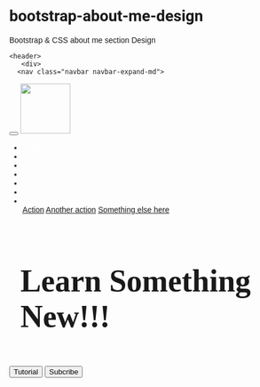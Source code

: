 # bootstrap-about-me-design
Bootstrap &amp; CSS about me section Design
<!DOCTYPE html>
<html lang="en">
<head>
  <meta charset="utf-8">
  <meta name="viewport" content="width=device-width, initial-scale=1">
  
  <script src="https://kit.fontawesome.com/b99e675b6e.js"></script>
  <link rel="stylesheet" href="https://maxcdn.bootstrapcdn.com/bootstrap/4.5.2/css/bootstrap.min.css">
   <link rel="stylesheet" type="text/css" href="style.css">
  <style>
 html{
      scroll-behavior: smooth;
    }
    body{
   font-family: 'Montserrat',sans-serif;
    }
    h1,h2,h3,h4,h5,h6{
       font-family: 'Roboto', sans-serif;
    }
    .section-title h1{
      font-weight: bolder;
      margin-bottom: 0px;
    }
    .hr-style{
      border: 5px dotted white;
      border-bottom: none;
      width: 50px;
    }
    header{
      background:url(https://images.pexels.com/photos/6567331/pexels-photo-6567331.jpeg?auto=compress&cs=tinysrgb&dpr=1&w=500);
      background-position: center;
      background-attachment:fixed;
      background-repeat: no-repeat;
      background-size:cover;
      max-height: full;
        }
        .banner-container{
          height:100vh;
        }
.navbar{
    padding: 1% 10%;
    color: rgba(0,0,0,0.3);
}
.navbar-icon{
  color: white;
}
.navbar-brand img{
  width:90px;
  height:auto;
}
.nav-link{
  color: white;
  margin: 10px;
  border-radius: 5px;
  transition: 4s;
}
.nav-link:hover{
  background:#2980b9;
  outline:white;
  transform: scale(1.1);
}
.banner-container h1{
  font-size: 3.5rem;
 /* background-color: rgba(7,101,189,0.5);*/
  padding: 10px 20px;
  font-family:'Handlee', cursive;
}  
/*features section start*/
#features{
  padding: 5% 10%;
  background:#e8ded2;
}  
.features-col{
  border: 1px solid #ff02c0;
  border-radius: 5px;
  padding: 15px;
  margin: 20px 0;
  transition:.4s;
}  
.features-col:hover{
  transform: scale(1.1);
  box-shadow: 2px 6px 5px black;
}  
.icon-style{
  background:#bb0aac;
  color: white;
  padding: 15px;
  margin: 5px 0;
} 
/*features section End here*/
/*About Me start*/
  #about-me{
    padding: 5% 10%;
    background: #e8ded2;
  }
  #about-me p{
  font-size: 0.9rem;
  margin-bottom: 0;
  font-weight: light;
  }
  #about-me a{
    font-size: 0.9rem;
    font-weight: lighter;
    color: black;
    text-decoration: underline;
  }
  .acheive-desc span{
    font-weight: 700!important;
  }
  .star i{
    width: 20px;
  }

/* About Section End here */                 
  </style>
  
  <title>My Website</title>
</head>
<body> 
  <div class="container">
    
    <header>
       <div>
      <nav class="navbar navbar-expand-md">
  
  <button class="navbar-toggler" type="button" data-toggle="collapse" data-target="#navbarNavDropdown" aria-controls="navbarNavDropdown" aria-expanded="false" aria-label="Toggle navigation">
    <span><i class="fas fa-bars navbar-icon"></i></span>
  </button>
  <a class="navbar-brand" href="#">
    <img src="D:\New image1\logo1a.jpg">
  </a>

  <div class="collapse navbar-collapse" id="navbarNavDropdown">
    <ul class="navbar-nav ml-auto">
      <li class="nav-item active">
        <a class="nav-link text-center text-md-left" href="#">Home</a>
      </li>
      <li class="nav-item">
        <a class="nav-link text-center text-md-left" href="#about-me">About Me</a>
      </li>
      <li class="nav-item">
        <a class="nav-link text-center text-md-left" href="#">Tutorial</a>
      </li>
       <li class="nav-item">
        <a class="nav-link text-center text-md-left" href="#">Contect</a>
      </li>
       <li class="nav-item">
        <a class="nav-link text-center text-md-left" href="#">Services</a>
      </li>
       <li class="nav-item">
        <a class="nav-link text-center text-md-left" href="#">Feedback</a>
      </li>
      <li class="nav-item dropdown">
        <a class="nav-link dropdown-toggle" href="#" id="navbarDropdownMenuLink" role="button" data-toggle="dropdown" aria-haspopup="true" aria-expanded="false">
          Dropdown link
        </a>
        <div class="dropdown-menu" aria-labelledby="navbarDropdownMenuLink">
          <a class="dropdown-item" href="#">Action</a>
          <a class="dropdown-item" href="#">Another action</a>
          <a class="dropdown-item" href="#">Something else here</a>
        </div>
      </li>
    </ul>
  </div>
</nav>
      <section id="banner">
        <div class="banner-container d-flex justify-content-center align-items-center">
          <div class="banner-contents text-center">
            <h1 class="font-weight-bold text-white mb-5">Learn Something New!!!</h1>
            <button class="btn btn-primary mr-3" onclick="location.href'#tutorial'"><i class="fas fa-play mr-2"></i>Tutorial</button>
            <button class="btn btn-primary mr-3" onclick="window.open('https://www.youtube.com/channel/UClzMRrxuW2SQwog7Wil2J7Q')" class="request-callback"><i class="fab fa-youtube mr-2"></i>Subcribe</button>
          </div>
        </div>
      </section>
    </div>
    </header>
    <main>
      <!--features section start here-->
      <section id="features" class="text-center">
        <div class="row">
          <div class="col-lg-4 d-block d-lg-flex">
            <div class="features-col">
              <i class="fas fa-hand-holding-usd fa-3x icon-style rounded-circle"></i>
              <h5 class="font-weight-bold">Free to Use</h5>
              <p class="small">Lorem ipsum dolor sit amet, consectetuer adipiscing elit. Aenean commodo ligula eget dolor. Aenean massa. Cum sociis natoque penatibus et magnis dis parturient. </p>
            </div>
          </div>
          <div class="col-lg-4 d-block d-lg-flex">
            <div class="features-col">
              <i class="fas fa-hand-holding-usd fa-3x icon-style rounded-circle"></i>
              <h5 class="font-weight-bold">Free to Use</h5>
              <p class="small">Lorem ipsum dolor sit amet, consectetuer adipiscing elit. Aenean commodo ligula eget dolor. Aenean massa. Cum sociis natoque penatibus et magnis dis parturient. </p>
            </div>
          </div>
          <div class="col-lg-4 d-block d-lg-flex">
            <div class="features-col">
              <i class="fas fa-hand-holding-usd fa-3x icon-style rounded-circle"></i>
              <h5 class="font-weight-bold">Free to Use</h5>
              <p class="small">Lorem ipsum dolor sit amet, consectetuer adipiscing elit. Aenean commodo ligula eget dolor. Aenean massa.</p>
            </div>
          </div>
        </div>
      </section>
      <!--features section End here-->

      <!--about Me start-->
       <section id="about-me">
        <div class="section-title">
          <h3 class="text-center">About Me</h3>
          <hr class="hr-style" style="border-color: black">
          <div class="row">
            <div class="col-lg-5">
              <div class="basic-desc text-center text-lg-left">
                <i class="icon-style rounded-circle far fa-user fa-2x"></i>
                <h5 class="font-weight-bolder">Personal Info</h5>
                <p>Name: Mohammad Mansur</p>
                <p>Profesion:Web Developer specialist in Frontend</p>
                <p>Current Address: Al Bawadi, Jeddah</p>
                <p>website:<a> https://trmorning.com</a></p>
                <p><a href="https://www.youtube.com/channel/UClzMRrxuW2SQwog7Wil2J7Q">Link</a></p>
                <button class="btn btn-primary">Download CV</button>
              </div>
            </div>
          </div>
          <div class="row">
            <div class="col-lg-7">
              
            </div>
        
          <div class="col-lg-5">
            <div class="acheive-desc text-center text-lg-left">
              <i class="icon-style rounded-circle fas fa-trophy fa-2x"></i>
              <h5 class="font-weight-bolder">Acheivements</h5>
              <p><span>Grameen bank Service:</span> Best of achedemic qualification get servises </p>
              <p><span>Al Raya.com.sa Services:</span> More experience of web devloping get job</p>
              <p><span>Wesite Viwer:</span>All over the World Many people visit my website.</p>
             </div>
            </div>
          </div>
        </div>
        <div class="row">
            <div class="col-lg-5">
              <div class="skills-desc text-center text-lg-left">
              <i class=" icon-style rounded-circle fas fa-briefcase fa-2x"></i>
              <h5 class="font-weight-bolder">Skills</h5>
              <table>
                <tr>
                  <td>HTML</td>
                  <td>
                    <span class="start">
                      <i class="fas fa-star"></i>
                      <i class="fas fa-star"></i>
                      <i class="fas fa-star"></i>
                      <i class="fas fa-star"></i>
                      <i class="fas fa-star-half"></i>
                    </span>
                  </td>
                </tr>
                <tr>
                   <td>CSS</td>
                  <td>
                    <span class="start">
                      <i class="fas fa-star"></i>
                      <i class="fas fa-star"></i>
                      <i class="fas fa-star"></i>
                      <i class="fas fa-star"></i>
                      <i class="far fa-star"></i>
                    </span>
                  </td>
                </tr>
                <tr>
                   <td>Bootstrap</td>
                  <td>
                    <span class="start">
                      <i class="fas fa-star"></i>
                      <i class="fas fa-star"></i>
                      <i class="fas fa-star"></i>
                      <i class="far fa-star"></i>
                      <i class="far fa-star"></i>
                    </span>
                  </td>
                </tr>
                <tr>
                   <td>JavaScript</td>
                  <td>
                    <span class="start">
                      <i class="fas fa-star"></i>
                      <i class="fas fa-star"></i>
                      <i class="fas fa-star"></i>
                      <i class="far fa-star"></i>
                      <i class="far fa-star"></i>
                    </span>
                  </td>
                </tr>
                <tr>
                   <td>jQuery</td>
                  <td>
                    <span class="start">
                      <i class="fas fa-star"></i>
                      <i class="fas fa-star"></i>
                      <i class="fas fa-star"></i>
                      <i class="fas fa-star"></i>
                      <i class="far fa-star"></i>
                    </span>
                  </td>
                </tr>
                <tr>
                   <td>PHP</td>
                  <td>
                    <span class="start">
                      <i class="fas fa-star"></i>
                      <i class="fas fa-star"></i>
                      <i class="fas fa-star"></i>
                      <i class="far fa-star"></i>
                      <i class="far fa-star"></i>
                    </span>
                  </td>
                </tr>
                <tr>
                   <td>SQL</td>
                  <td>
                    <span class="start">
                      <i class="fas fa-star"></i>
                      <i class="fas fa-star"></i>
                      <i class="fas fa-star"></i>
                      <i class="fas fa-star"></i>
                      <i class="far fa-star"></i>
                    </span>
                  </td>
                </tr>
                <tr>
                    <td>WordPress</td>
                  <td>
                    <span class="start">
                      <i class="fas fa-star"></i>
                      <i class="fas fa-star"></i>
                      <i class="fas fa-star"></i>
                      <i class="fas fa-star"></i>
                      <i class="far fa-star"></i>
                    </span>
                  </td>
                </tr>
                <tr>
                    <td>Photoshop</td>
                  <td>
                    <span class="start">
                      <i class="fas fa-star"></i>
                      <i class="fas fa-star"></i>
                      <i class="fas fa-star"></i>
                      <i class="fas fa-star"></i>
                      <i class="far fa-star"></i>
                    </span>
                  </td>
                </tr>
                <tr>
                    <td>Illustrator</td>
                  <td>
                    <span class="start">
                      <i class="fas fa-star"></i>
                      <i class="fas fa-star"></i>
                      <i class="fas fa-star"></i>
                      <i class="fas fa-star"></i>
                      <i class="far fa-star"></i>
                    </span>
                  </td>
                </tr>
                <tr>
                    <td>Basic React</td>
                  <td>
                    <span class="start">
                      <i class="fas fa-star"></i>
                      <i class="fas fa-star"></i>
                      <i class="far fa-star"></i>
                      <i class="far fa-star"></i>
                      <i class="far fa-star"></i>
                    </span>
                  </td>
                </tr>
              </table>
            </div>
            </div>
          </div>
          <div class="row">
            <div class="col-lg-7">
              
            </div>
        
          <div class="col-lg-5">
            <div class="acheive-desc text-center text-lg-left">
              <i class="icon-style rounded-circle fas fa-trophy fa-2x"></i>
              <h5 class="font-weight-bolder">Acheivements</h5>
              <p><span>Grameen bank Service:</span> Best of achedemic qualification get servises </p>
              <p><span>Al Raya.com.sa Services:</span> More experience of web devloping get job</p>
              <p><span>Wesite Viwer:</span>All over the World Many people visit my website.</p>
             </div>
            </div>
          </div>
        </div>
       
       </section>
      <!--About me End here-->

    </main>
    <footer>
      
    </footer>
  </div>
 <script src="https://ajax.googleapis.com/ajax/libs/jquery/3.5.1/jquery.min.js"></script>
  <script src="https://cdnjs.cloudflare.com/ajax/libs/popper.js/1.16.0/umd/popper.min.js"></script>
  <script src="https://maxcdn.bootstrapcdn.com/bootstrap/4.5.2/js/bootstrap.min.js"></script>
</body>
</html> 





